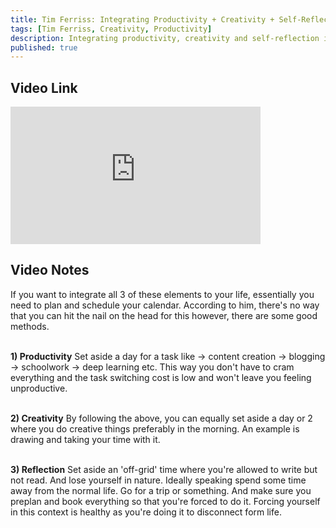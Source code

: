 ```yaml
---
title: Tim Ferriss: Integrating Productivity + Creativity + Self-Reflection into life
tags: [Tim Ferriss, Creativity, Productivity]
description: Integrating productivity, creativity and self-reflection into life.
published: true
---
```


## Video Link
<iframe width="400" height="220" src="https://www.youtube.com/watch?v=PorwgeWg8Ew" frameborder="0" allow="accelerometer; autoplay; encrypted-media; gyroscope; picture-in-picture" allowfullscreen></iframe>

## Video Notes
If you want to integrate all 3 of these elements to your life, essentially you need to plan and schedule your calendar.
According to him, there's no way that you can hit the nail on the head for this however, there are some good methods. <br /><br />

<strong>1) Productivity</strong>
Set aside a day for a task like -> content creation -> blogging -> schoolwork -> deep learning etc. 
This way you don't have to cram everything and the task switching cost is low and won't leave you feeling unproductive. <br /><br />

<strong>2) Creativity</strong>
By following the above, you can equally set aside a day or 2 where you do creative things preferably in the morning. 
An example is drawing and taking your time with it. <br /><br />

<strong>3) Reflection</strong>
Set aside an 'off-grid' time where you're allowed to write but not read. 
And lose yourself in nature. Ideally speaking spend some time away from the normal life.
Go for a trip or something. And make sure you preplan and book everything so that you're forced to do it. 
Forcing yourself in this context is healthy as you're doing it to disconnect form life.

